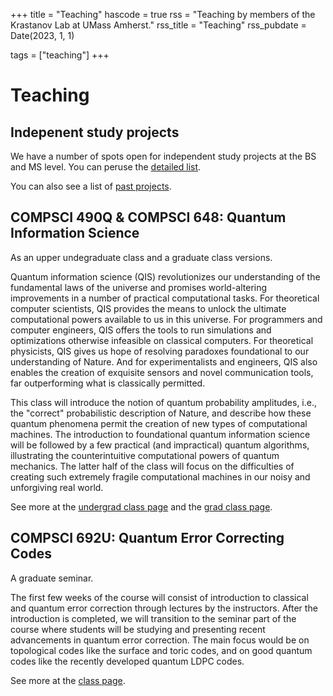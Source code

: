 +++
title = "Teaching"
hascode = true
rss = "Teaching by members of the Krastanov Lab at UMass Amherst."
rss_title = "Teaching"
rss_pubdate = Date(2023, 1, 1)

tags = ["teaching"]
+++

# Teaching

## Indepenent study projects

We have a number of spots open for independent study projects at the BS and MS level. You can peruse the [detailed list](/independentstudy).

You can also see a list of [past projects](/pastindependentstudy).

## COMPSCI 490Q & COMPSCI 648: Quantum Information Science

As an upper undegraduate class and a graduate class versions.

Quantum information science (QIS) revolutionizes our understanding of the fundamental laws of the universe and promises world-altering improvements in a number of practical computational tasks. For theoretical computer scientists, QIS provides the means to unlock the ultimate computational powers available to us in this universe. For programmers and computer engineers, QIS offers the tools to run simulations and optimizations otherwise infeasible on classical computers. For theoretical physicists, QIS gives us hope of resolving paradoxes foundational to our understanding of Nature. And for experimentalists and engineers, QIS also enables the creation of exquisite sensors and novel communication tools, far outperforming what is classically permitted.

This class will introduce the notion of quantum probability amplitudes, i.e., the "correct" probabilistic description of Nature, and describe how these quantum phenomena permit the creation of new types of computational machines. The introduction to foundational quantum information science will be followed by a few practical (and impractical) quantum algorithms, illustrating the counterintuitive computational powers of quantum mechanics. The latter half of the class will focus on the difficulties of creating such extremely fragile computational machines in our noisy and unforgiving real world.

See more at the [undergrad class page](/undergrad-qis/) and the [grad class page](/grad-qis/).

## COMPSCI 692U: Quantum Error Correcting Codes

A graduate seminar.

The first few weeks of the course will consist of introduction to classical and quantum error correction through lectures by the instructors. After the introduction is completed, we will transition to the seminar part of the course where students will be studying and presenting recent advancements in quantum error correction. The main focus would be on topological codes like the surface and toric codes, and on good quantum codes like the recently developed quantum LDPC codes.

See more at the [class page](/grad-qecc/).